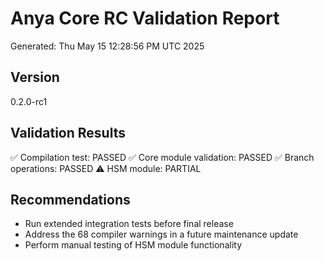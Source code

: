 # Anya Core RC Validation Report
Generated: Thu May 15 12:28:56 PM UTC 2025

## Version
0.2.0-rc1

## Validation Results
✅ Compilation test: PASSED
✅ Core module validation: PASSED
✅ Branch operations: PASSED
⚠️ HSM module: PARTIAL

## Recommendations
- Run extended integration tests before final release
- Address the 68 compiler warnings in a future maintenance update
- Perform manual testing of HSM module functionality
